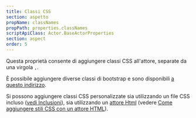```yaml
---
title: Classi CSS
section: aspetto
propName: classNames
propPath: properties.classNames
scriptApiClass: Actor.BaseActorProperties
section: aspect
order: 5
---
```

Questa proprietà consente di aggiungere classi CSS all'attore, separate da una virgola `,`.

È possibile aggiungere diverse classi di bootstrap e sono disponibili [a questo indirizzo](https://getbootstrap.com/docs/4.6/utilities/borders/).

Si possono aggiungere classi CSS personalizzate sia utilizzando un file CSS incluso ([vedi Inclusioni](../integrations.md)), sia utilizzando un [attore Html](../actor_types/display-html.md) (vedere [Come aggiungere stili CSS con un attore HTML]()).
